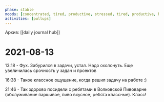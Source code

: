 ```yaml
---
phase: stable
moods: [concentrated, tired, productive, stressed, tired, productive, happy]
activities: [pullups]
---
```

Архив: [[daily journal hub]]
# 2021-08-13

13:18 - Фух. Забурился в задачи, устал. Надо охолонуть. Еще увеличилась срочность у задач и проектов

16:38 - Такое классное ощущение, когда решил задачу на работе :)

21:46 - Так здорово посидели с ребятами в Волковской Пивоварне (обслуживание паршивое, пиво вкусное, ребята классные). Класс!
